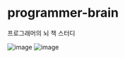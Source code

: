 # programmer-brain
프로그래머의 뇌 책 스터디

![image](https://user-images.githubusercontent.com/31182783/187909872-e5e4796f-22f6-4d48-be34-aa0909b897c1.png)
![image](https://user-images.githubusercontent.com/31182783/187909936-1c031951-dd7f-4921-a05d-94bc2ec8a52c.png)
